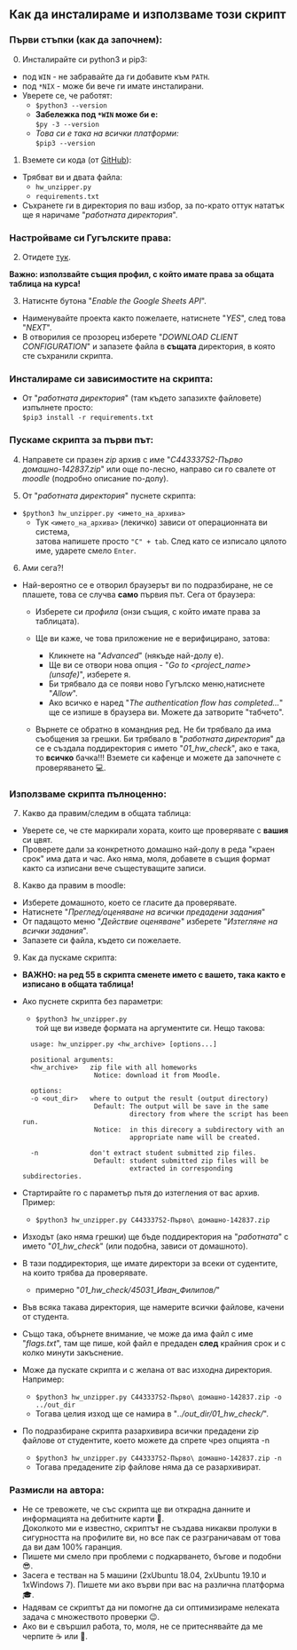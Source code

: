## Как да инсталираме и използваме този скрипт

### Първи стъпки (как да започнем):

0. Инсталирайте си python3 и pip3:
* под `WIN`  - не забравайте да ги добавите към `PATH`.
* под `*NIX` - може би вече ги имате инсталирани.
* Уверете се, че работят:
	* `$python3 --version`
	* **Забележка под `*WIN` може би е:**<br>
	`$py -3 --version`<br>
	* *Това си е така на всички платформи:*<br>
	  `$pip3 --version`
1. Вземете си кода (от [GitHub](https://github.com/dimbata23/personal_lib/tree/master/scripts/hw_unzipper)):
* Трябват ви и двата файла:
	* `hw_unzipper.py`
	* `requirements.txt`
* Съхранете ги в директория по ваш избор, за по-крато оттук нататък ще я наричаме "*работната директория*".

### Настройваме си Гугълските права:

2. Отидете [тук](https://developers.google.com/sheets/api/quickstart/python).

**Важно: използвайте същия профил, с който имате права за общата таблица на курса!**

3. Натиснте бутона "_Enable the Google Sheets API_".
- Наименувайте проекта както пожелаете, натиснете "_YES_", след това "_NEXT_".
- В отворилия се прозорец изберете "_DOWNLOAD CLIENT CONFIGURATION_" и запазете файла в **същата** директория, в която сте съхранили скрипта.

### Инсталираме си зависимостите на скрипта:

- От "*работната директория*" (там където запазихте файловете) изпълнете просто:<br>
`$pip3 install -r requirements.txt`

### Пускаме скрипта за първи път:

4. Направете си празен _zip_ архив с име "*C443337S2-Първо домашно-142837.zip*" или още по-лесно, направо си го свалете от *moodle* (подробно описание по-долу).

5. От "*работната директория*" пуснете скрипта:
* `$python3 hw_unzipper.py <името_на_архива>`
    * Тук `<името_на_архива>` (лекичко) зависи от операционната ви система,<br> затова напишете просто `"C" + tab`. След като се изписало цялото име, ударете смело `Enter`.

6. Ами сега?!
* Най-вероятно се е отворил браузерът ви по подразбиране, не се плашете, това се случва **само** първия път. Сега от браузера:
	- Изберете си *профила* (онзи същия, с който имате права за таблицата).
	- Ще ви каже, че това приложение не е верифицирано, затова:
	  - Кликнете на "*Advanced*" (някъде най-долу е).
	  - Ще ви се отвори нова опция - "*Go to <project_name> (unsafe)*", изберете я.
	  - Би трябвало да се появи ново Гугълско меню,натиснете "*Allow*".
	  - Ако всичко е наред "*The authentication flow has completed...*" ще се изпише в браузера ви. Можете да затворите "табчето".

	- Върнете се обратно в командния ред. Не би трябвало да има съобщения за грешки. Би трябвало в "*работната директория*" да се е създала поддиректория с името "*01_hw_check*", ако е така, то **всичко** бачка!!! Вземете си кафенце и можете да започнете с проверяването :computer:.

### Използваме скрипта пълноценно:

7. Какво да правим/следим в общата таблица:
- Уверете се, че сте маркирали хората, които ще проверявате с **вашия** си цвят.
- Проверете дали за конкретното домашно най-долу в реда "краен срок" има дата и час. Ако няма, моля, добавете в същия формат както са изписани вече същестуващите записи.

8. Какво да правим в moodle:
- Изберете домашното, което се гласите да проверявате.
- Натиснете "*Преглед/оценяване на всички предадени задания*"
- От падащото меню "*Действие оценяване*" изберете "*Изтегляне на всички задания*".
- Запазете си файла, където си пожелаете.

9. Как да пускаме скрипта:
- **ВАЖНО: на ред 55 в скрипта сменете името с вашето, така както е изписано в общата таблица!**
- Ако пуснете скрипта без параметри:
  - `$python3 hw_unzipper.py`<br>
  той ще ви изведе формата на аргументите си. Нещо такова:
  ```
    usage: hw_unzipper.py <hw_archive> [options...]  
  
    positional arguments:  
    <hw_archive>   zip file with all homeworks  
                    Notice: download it from Moodle.  
  
    options:  
    -o <out_dir>   where to output the result (output directory)  
                    Default: The output will be save in the same  
                             directory from where the script has been run.  
                    Notice:  in this direcory a subdirectory with an  
                             appropriate name will be created.  
  
    -n             don't extract student submitted zip files.  
                    Default: student submitted zip files will be  
                             extracted in corresponding subdirectories.  
  ```
- Стартирайте го с параметър пътя до изтегления от вас архив. Пример:
   - `$python3 hw_unzipper.py C443337S2-Първо\ домашно-142837.zip`
- Изходът (ако няма грешки) ще бъде поддиректория на "*работната*" с името "*01_hw_check*" (или подобна, зависи от домашното).
- В тази поддиректория, ще имате директори за всеки от судентите, на които трябва да проверявате.
    - примерно "*01_hw_check/45031_Иван_Филипов/*"
- Във всяка такава директория, ще намерите всички файлове, качени от студента.
- Също така, обърнете внимание, че може да има файл с име "*flags.txt*", там ще пише, кой файл е предаден **след** крайния срок и с колко минути закъснение.

- Може да пускате скрипта и с желана от вас изходна директория. Например:
  - `$python3 hw_unzipper.py C443337S2-Първо\ домашно-142837.zip -o ../out_dir`
  - Тогава целия изход ще се намира в "*../out_dir/01_hw_check/*".

- По подразбиране скрипта разархивира всички предадени zip файлове от студентите, което можете да спрете чрез опцията -n
  - `$python3 hw_unzipper.py C443337S2-Първо\ домашно-142837.zip -n`
  - Тогава предадените zip файлове няма да се разархивират.

### Размисли на автора:
- Не се тревожете, че със скрипта ще ви открадна данните и информацията на дебитните карти :japanese_ogre:.<br> Доколкото ми е известно, скриптът не създава никакви пролуки в сигурността на профилите ви, но все пак се разграничавам от това да ви дам 100% гаранция.
- Пишете ми смело при проблеми с подкарването, бъгове и подобни :sunglasses:.
- Засега е тестван на 5 машини (2xUbuntu 18.04, 2xUbuntu 19.10 и 1xWindows 7). Пишете ми ако върви при вас на различна платформа :mortar_board:.
- Надявам се скриптът да ни помогне да си оптимизираме нелеката задача с множеството проверки :wink:.
- Ако ви е свършил работа, то, моля, не се притеснявайте да ме черпите :coffee: или :beer:.


